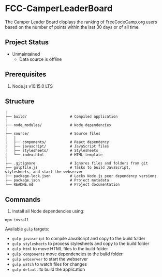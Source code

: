 # FCC-CamperLeaderBoard

The Camper Leader Board displays the ranking of FreeCodeCamp.org users based on the number of points within the last 30 days or of all time.

## Project Status

- Unmaintained
  - Data source is offline

## Prerequisites

1. Node.js v10.15.0 LTS

## Structure

```
|
├── build/                    # Compiled application
|
├── node_modules/             # Node dependencies
|
├── source/                   # Source files
|   |
|   ├── components/           # React dependency
|   ├── javascript/           # JavaScript files
|   ├── stylesheets/          # Stylesheets
|   └── index.html            # HTML template
|
├── .gitignore                # Ignores files and folders from git
├── gulpfile.js               # Tasks to build JavaScript, stylesheets, and start the webserver
├── package-lock.json         # Locks Node.js peer dependency versions
├── package.json              # Project metadata
└── README.md                 # Project documentation

```

## Commands

1. Install all Node dependencies using:
```
npm install
```

Available `gulp` targets:
- `gulp javascript` to compile JavaScript and copy to the build folder
- `gulp stylesheets` to process stylesheets and copy to the build folder
- `gulp html` to move HTML files to the build folder
- `gulp components` move dependencies to the build folder
- `gulp webserver` to start the webserver
- `gulp watch` to watch files for changes
- `gulp default` to build the application
